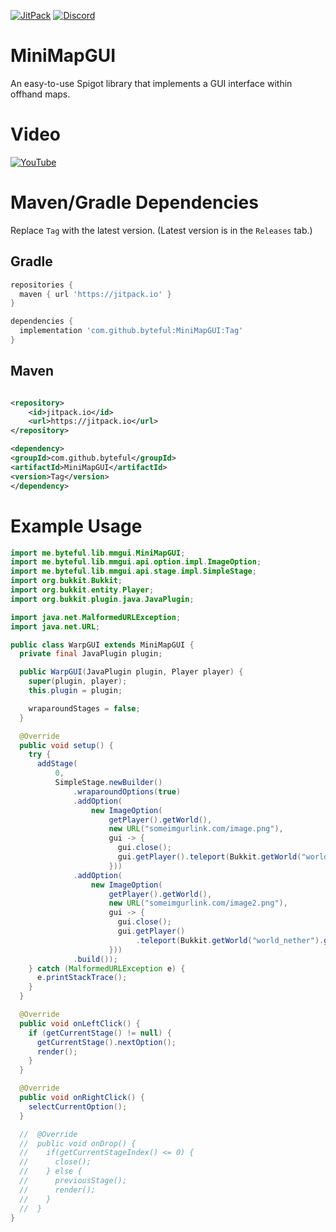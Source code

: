 [![JitPack](https://jitpack.io/v/byteful/MiniMapGUI.svg)](https://jitpack.io/#byteful/MiniMapGUI)
[![Discord](https://img.shields.io/discord/911029017472270357?color=7289da&logo=discord)](https://discord.gg/G8BDgqsuyw)

# MiniMapGUI

An easy-to-use Spigot library that implements a GUI interface within offhand maps.

# Video
[![YouTube](https://i.imgur.com/9rBZwPK.png)](https://youtu.be/aFtybHOzJcI)

# Maven/Gradle Dependencies

Replace `Tag` with the latest version. (Latest version is in the `Releases` tab.)

## Gradle

```groovy
repositories {
  maven { url 'https://jitpack.io' }
}

dependencies {
  implementation 'com.github.byteful:MiniMapGUI:Tag'
}
```

## Maven

```xml

<repository>
    <id>jitpack.io</id>
    <url>https://jitpack.io</url>
</repository>

<dependency>
<groupId>com.github.byteful</groupId>
<artifactId>MiniMapGUI</artifactId>
<version>Tag</version>
</dependency>
```

# Example Usage
```java
import me.byteful.lib.mmgui.MiniMapGUI;
import me.byteful.lib.mmgui.api.option.impl.ImageOption;
import me.byteful.lib.mmgui.api.stage.impl.SimpleStage;
import org.bukkit.Bukkit;
import org.bukkit.entity.Player;
import org.bukkit.plugin.java.JavaPlugin;

import java.net.MalformedURLException;
import java.net.URL;

public class WarpGUI extends MiniMapGUI {
  private final JavaPlugin plugin;

  public WarpGUI(JavaPlugin plugin, Player player) {
    super(plugin, player);
    this.plugin = plugin;

    wraparoundStages = false;
  }

  @Override
  public void setup() {
    try {
      addStage(
          0,
          SimpleStage.newBuilder()
              .wraparoundOptions(true)
              .addOption(
                  new ImageOption(
                      getPlayer().getWorld(),
                      new URL("someimgurlink.com/image.png"),
                      gui -> {
                        gui.close();
                        gui.getPlayer().teleport(Bukkit.getWorld("world").getSpawnLocation());
                      }))
              .addOption(
                  new ImageOption(
                      getPlayer().getWorld(),
                      new URL("someimgurlink.com/image2.png"),
                      gui -> {
                        gui.close();
                        gui.getPlayer()
                            .teleport(Bukkit.getWorld("world_nether").getSpawnLocation());
                      }))
              .build());
    } catch (MalformedURLException e) {
      e.printStackTrace();
    }
  }

  @Override
  public void onLeftClick() {
    if (getCurrentStage() != null) {
      getCurrentStage().nextOption();
      render();
    }
  }

  @Override
  public void onRightClick() {
    selectCurrentOption();
  }

  //  @Override
  //  public void onDrop() {
  //    if(getCurrentStageIndex() <= 0) {
  //      close();
  //    } else {
  //      previousStage();
  //      render();
  //    }
  //  }
}
```
